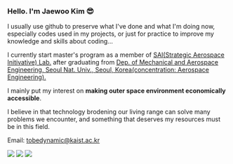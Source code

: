 ### Hello. I'm Jaewoo Kim 😎

I usually use github to preserve what I've done and what I'm doing now, especially codes used in my projects, or just for practice to improve my knowledge and skills about coding...

I currently start master's program as a member of [SAI(Strategic Aerospace Initivative) Lab.](http://sai.kaist.ac.kr) after graduating from [Dep. of Mechanical and Aerospace Engineering, Seoul Nat. Univ., Seoul, Korea(concentration: Aerospace Engineering).](https://aerospace.snu.ac.kr/)

I mainly put my interest on **making outer space environment economically accessible**.

I believe in that technology brodening our living range can solve many problems we encounter, and something that deserves my resources must be in this field.

Email: tobedynamic@kaist.ac.kr

<img src="https://img.shields.io/badge/C-orange?style=flat-square"/> <img src="https://img.shields.io/badge/C++-red?style=flat-square"/> <img src="https://img.shields.io/badge/Python-blue?style=flat-square"/>
